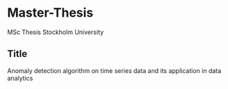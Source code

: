 # Master-Thesis
MSc Thesis Stockholm University

## Title
Anomaly detection algorithm on time series data and its application in data analytics
